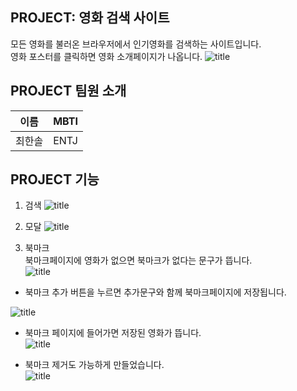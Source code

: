 ## PROJECT: 영화 검색 사이트
모든 영화를 불러온 브라우저에서 인기영화를 검색하는 사이트입니다. <br>
영화 포스터를 클릭하면 영화 소개페이지가 나옵니다.
![title](https://img1.daumcdn.net/thumb/R1280x0/?scode=mtistory2&fname=https%3A%2F%2Fblog.kakaocdn.net%2Fdn%2FcfVSfI%2FbtsKg5bKvS4%2FmcYpTJpAgoKCDSxKMaTKMK%2Fimg.png)   


## PROJECT 팀원 소개
| 이름| MBTI|
| -- | --|
|최한솔|ENTJ


## PROJECT 기능
1. 검색
![title](https://img1.daumcdn.net/thumb/R1280x0/?scode=mtistory2&fname=https%3A%2F%2Fblog.kakaocdn.net%2Fdn%2F6xdZX%2FbtsKgvB6jHH%2FkB2PiL6Vv7YgcvTHVdbpn1%2Fimg.png)   

2. 모달
![title](https://img1.daumcdn.net/thumb/R1280x0/?scode=mtistory2&fname=https%3A%2F%2Fblog.kakaocdn.net%2Fdn%2FMxYIK%2FbtsKg9kNTO4%2FePjKAFGcFj2KYkK11GP7Gk%2Fimg.png)   

3. 북마크<br>
북마크페이지에 영화가 없으면 북마크가 없다는 문구가 뜹니다.<br>
![title](https://img1.daumcdn.net/thumb/R1280x0/?scode=mtistory2&fname=https%3A%2F%2Fblog.kakaocdn.net%2Fdn%2FG9zWd%2FbtsKh77ouHB%2Fn7NVdErbIKEacSG7GzsrPk%2Fimg.png)   

* 북마크 추가 버튼을 누르면 추가문구와 함께 북마크페이지에 저장됩니다.<br>

![title](https://img1.daumcdn.net/thumb/R1280x0/?scode=mtistory2&fname=https%3A%2F%2Fblog.kakaocdn.net%2Fdn%2FcpdF33%2FbtsKhKxT6Cr%2F96KeN4bNbZkLwuEzgCdZaK%2Fimg.png)   

* 북마크 페이지에 들어가면 저장된 영화가 뜹니다.<br>
![title](https://img1.daumcdn.net/thumb/R1280x0/?scode=mtistory2&fname=https%3A%2F%2Fblog.kakaocdn.net%2Fdn%2FnK75D%2FbtsKh1e8Hxr%2FKiCKC0GZErmU2JgnRW1WL1%2Fimg.png)   



* 북마크 제거도 가능하게 만들었습니다.<br>
![title](https://img1.daumcdn.net/thumb/R1280x0/?scode=mtistory2&fname=https%3A%2F%2Fblog.kakaocdn.net%2Fdn%2FbuIsU9%2FbtsKinvsRen%2FbWEbQtTHydodJPkiD8NTkk%2Fimg.png)   

